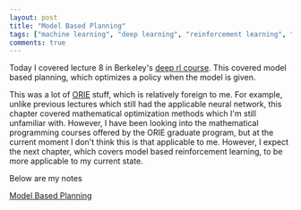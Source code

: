 ```yaml
---
layout: post
title: "Model Based Planning"
tags: ["machine learning", "deep learning", "reinforcement learning", "cs 294"]
comments: true
---
```


Today I covered lecture 8 in Berkeley's [deep rl course](http://rail.eecs.berkeley.edu/deeprlcourse-fa17/index.html). This covered model based planning, which optimizes a policy when the model is given. 

This was a lot of [ORIE](http://www.orie.cornell.edu/) stuff, which is relatively foreign to me. For example, unlike previous lectures which still had the applicable neural network, this chapter covered mathematical optimization methods which I'm still unfamiliar with. However, I have been looking into the mathematical programming courses offered by the ORIE graduate program, but at the current moment I don't think this is that applicable to me. However, I expect the next chapter, which covers model based reinforcement learning, to be more applicable to my current state.  

Below are my notes

[Model Based Planning](../pdfs/cs294/Model_Based_Planning.pdf)